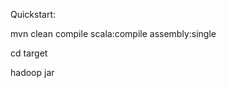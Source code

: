 Quickstart:

  mvn clean compile scala:compile assembly:single

  cd target

  hadoop jar <jarfile> <inputfile> <outputfile>

